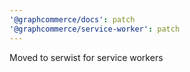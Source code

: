 ```yaml
---
'@graphcommerce/docs': patch
'@graphcommerce/service-worker': patch
---
```


Moved to serwist for service workers
